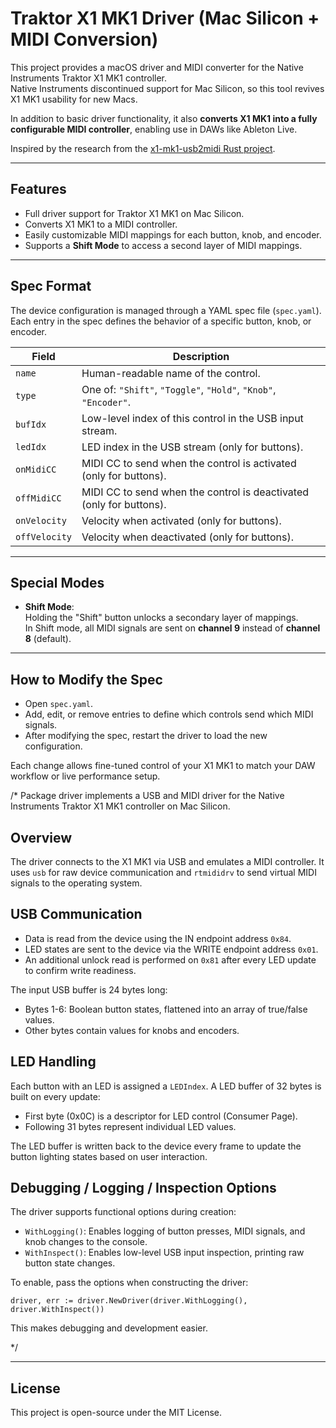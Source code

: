 # Traktor X1 MK1 Driver (Mac Silicon + MIDI Conversion)

This project provides a macOS driver and MIDI converter for the Native Instruments Traktor X1 MK1 controller.  
Native Instruments discontinued support for Mac Silicon, so this tool revives X1 MK1 usability for new Macs.

In addition to basic driver functionality, it also **converts X1 MK1 into a fully configurable MIDI controller**, enabling use in DAWs like Ableton Live.

Inspired by the research from the [x1-mk1-usb2midi Rust project](https://github.com/Opa-/x1-mk1-usb2midi).

---

## Features
- Full driver support for Traktor X1 MK1 on Mac Silicon.
- Converts X1 MK1 to a MIDI controller.
- Easily customizable MIDI mappings for each button, knob, and encoder.
- Supports a **Shift Mode** to access a second layer of MIDI mappings.

---

## Spec Format

The device configuration is managed through a YAML spec file (`spec.yaml`).  
Each entry in the spec defines the behavior of a specific button, knob, or encoder.

| Field        | Description |
| ------------ | ----------- |
| `name`       | Human-readable name of the control. |
| `type`       | One of: `"Shift"`, `"Toggle"`, `"Hold"`, `"Knob"`, `"Encoder"`. |
| `bufIdx`     | Low-level index of this control in the USB input stream. |
| `ledIdx`     | LED index in the USB stream (only for buttons). |
| `onMidiCC`   | MIDI CC to send when the control is activated (only for buttons). |
| `offMidiCC`  | MIDI CC to send when the control is deactivated (only for buttons). |
| `onVelocity` | Velocity when activated (only for buttons). |
| `offVelocity`| Velocity when deactivated (only for buttons). |

---

## Special Modes
- **Shift Mode**:  
  Holding the "Shift" button unlocks a secondary layer of mappings.  
  In Shift mode, all MIDI signals are sent on **channel 9** instead of **channel 8** (default).

---

## How to Modify the Spec
- Open `spec.yaml`.
- Add, edit, or remove entries to define which controls send which MIDI signals.
- After modifying the spec, restart the driver to load the new configuration.

Each change allows fine-tuned control of your X1 MK1 to match your DAW workflow or live performance setup.

/*
Package driver implements a USB and MIDI driver for the Native Instruments Traktor X1 MK1 controller on Mac Silicon.

## Overview

The driver connects to the X1 MK1 via USB and emulates a MIDI controller. It uses `usb` for raw device communication and `rtmididrv` to send virtual MIDI signals to the operating system.

## USB Communication

- Data is read from the device using the IN endpoint address `0x84`.
- LED states are sent to the device via the WRITE endpoint address `0x01`.
- An additional unlock read is performed on `0x81` after every LED update to confirm write readiness.

The input USB buffer is 24 bytes long:
- Bytes 1-6: Boolean button states, flattened into an array of true/false values.
- Other bytes contain values for knobs and encoders.

## LED Handling

Each button with an LED is assigned a `LEDIndex`.
A LED buffer of 32 bytes is built on every update:
- First byte (0x0C) is a descriptor for LED control (Consumer Page).
- Following 31 bytes represent individual LED values.

The LED buffer is written back to the device every frame to update the button lighting states based on user interaction.

## Debugging / Logging / Inspection Options

The driver supports functional options during creation:

- `WithLogging()`: Enables logging of button presses, MIDI signals, and knob changes to the console.
- `WithInspect()`: Enables low-level USB input inspection, printing raw button state changes.

To enable, pass the options when constructing the driver:

	driver, err := driver.NewDriver(driver.WithLogging(), driver.WithInspect())

This makes debugging and development easier.

*/

---

## License
This project is open-source under the MIT License.